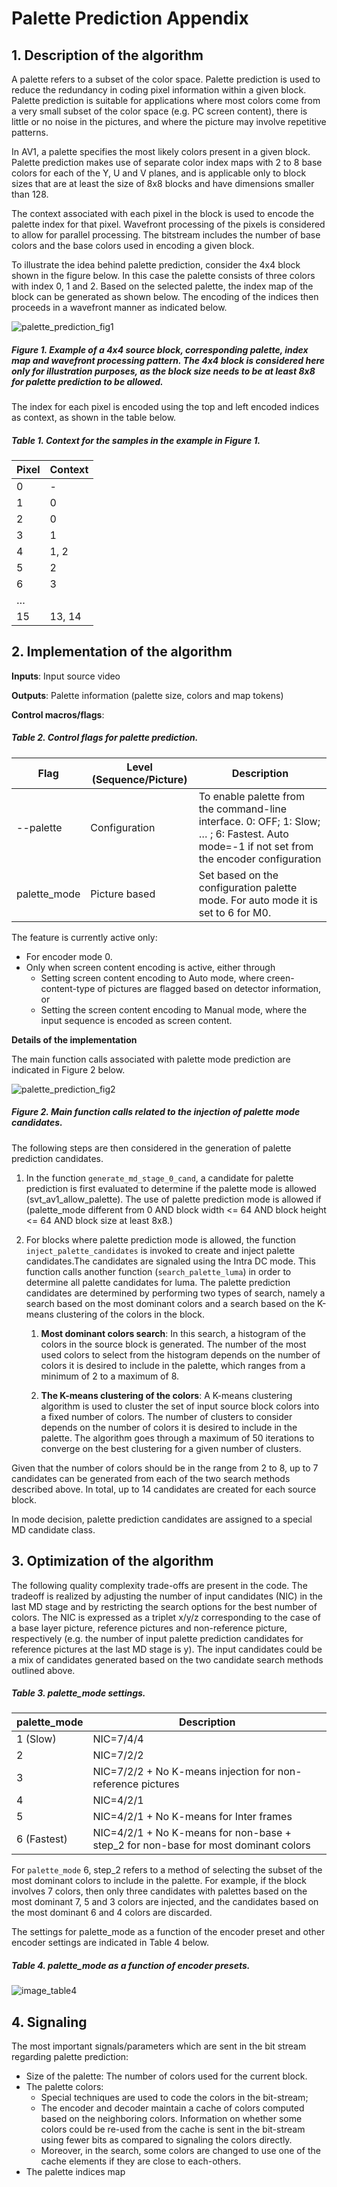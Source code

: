 # Palette Prediction Appendix

## 1.  Description of the algorithm

A palette refers to a subset of the color space. Palette prediction is
used to reduce the redundancy in coding pixel information within a given
block. Palette prediction is suitable for applications where most colors
come from a very small subset of the color space (e.g. PC screen
content), there is little or no noise in the pictures, and where the
picture may involve repetitive patterns.

In AV1, a palette specifies the most likely colors present in a given
block. Palette prediction makes use of separate color index maps with 2
to 8 base colors for each of the Y, U and V planes, and is applicable
only to block sizes that are at least the size of 8x8 blocks and have dimensions
smaller than 128.

The context associated with each pixel in the block is used to encode
the palette index for that pixel. Wavefront processing of the pixels is
considered to allow for parallel processing. The bitstream includes the
number of base colors and the base colors used in encoding a given
block.

To illustrate the idea behind palette prediction, consider the 4x4 block
shown in the figure below. In this case the palette consists of three
colors with index 0, 1 and 2. Based on the selected palette, the index
map of the block can be generated as shown below. The encoding of the
indices then proceeds in a wavefront manner as indicated below.

![palette_prediction_fig1](./img/palette_prediction_fig1.png)

#####  Figure 1. Example of a 4x4 source block, corresponding palette, index map and wavefront processing pattern. The 4x4 block is considered here only for illustration purposes, as the block size needs to be at least 8x8 for palette prediction to be allowed.</p>


The index for each pixel is encoded using the top and left encoded
indices as context, as shown in the table below.

##### Table 1. Context for the samples in the example in Figure 1.


| **Pixel** | **Context** |
| --------- | ----------- |
| 0         | -           |
| 1         | 0           |
| 2         | 0           |
| 3         | 1           |
| 4         | 1, 2        |
| 5         | 2           |
| 6         | 3           |
| …         |             |
| 15        | 13, 14      |

## 2.  Implementation of the algorithm

**Inputs**: Input source video

**Outputs**: Palette information (palette size, colors and map tokens)

**Control macros/flags**:

##### Table 2. Control flags for palette prediction.

|**Flag**|**Level (Sequence/Picture)**|**Description**|
|--- |--- |--- |
|--palette|Configuration|To enable palette from the command-line interface. 0: OFF; 1: Slow; … ; 6: Fastest. Auto mode=-1 if not set from the encoder configuration|
|palette_mode|Picture based|Set based on the configuration palette mode. For auto mode it is set to 6 for M0.|

The feature is currently active only:
  - For encoder mode 0.
  - Only when screen content encoding is active, either through
      - Setting screen content encoding to Auto mode, where
        creen-content-type of pictures are flagged based on detector
        information, or
      - Setting the screen content encoding to Manual mode, where
        the input sequence is encoded as screen content.

**Details of the implementation**

The main function calls associated with palette mode prediction are indicated in Figure 2 below.

![palette_prediction_fig2](./img/palette_prediction_fig2.png)

##### Figure 2. Main function calls related to the injection of palette mode candidates.

The following steps are then considered in the generation of palette prediction candidates.

1.  In the function ```generate_md_stage_0_cand```, a candidate for palette prediction is
    first evaluated to determine if the palette mode is allowed (svt_av1_allow_palette).
    The use of palette prediction mode is allowed if (palette_mode different from 0 AND block
    width <= 64 AND block height <= 64 AND block size at least 8x8.)

2.  For blocks where palette prediction mode is allowed, the function ``` inject_palette_candidates``` is invoked to create and
    inject palette candidates.The candidates are signaled using the Intra DC mode. This function
    calls another function (```search_palette_luma```) in order to
    determine all palette candidates for luma. The palette prediction candidates are determined by performing two
    types of search, namely a search based on the most dominant colors and
    a search based on the K-means clustering of the colors in the block.

    1. **Most dominant colors search**: In this search, a histogram of the
       colors in the source block is generated. The number of the most used
       colors to select from the histogram depends on the number of colors it
       is desired to include in the palette, which ranges from a minimum of 2
       to a maximum of 8.

    2. **The K-means clustering of the colors**: A K-means clustering algorithm is used to
       cluster the set of input source block colors into a fixed number of colors.
       The number of clusters to consider depends on the number of colors it
       is desired to include in the palette. The algorithm goes through a
       maximum of 50 iterations to converge on the best clustering for a
       given number of clusters.

Given that the number of colors should be in the range from 2 to 8, up to
7 candidates can be generated from each of the two search methods described
above. In total, up to 14 candidates are created for each source
block.

In mode decision, palette prediction candidates are assigned to a special
MD candidate class.

## 3.  Optimization of the algorithm

The following quality complexity trade-offs are present in the
code. The tradeoff is realized by adjusting the number of input
candidates (NIC) in the last MD stage and by restricting the search
options for the best number of colors. The NIC is expressed as a
triplet x/y/z corresponding to the case of a base layer picture,
reference pictures and non-reference picture, respectively (e.g. the
number of input palette prediction candidates for reference pictures
at the last MD stage is y). The input candidates could be a mix of
candidates generated based on the two candidate search methods
outlined above.

##### Table 3. palette\_mode settings.

| **palette\_mode** | **Description**                                                                         |
| ----------------- | --------------------------------------------------------------------------------------- |
| 1 (Slow)          | NIC=7/4/4                                                                           |
| 2                 | NIC=7/2/2                                                                           |
| 3                 | NIC=7/2/2 + No K-means injection for non-reference pictures                           |
| 4                 | NIC=4/2/1                                                                          |
| 5                 | NIC=4/2/1 + No K-means for Inter frames                                          |
| 6 (Fastest)       | NIC=4/2/1 + No K-means for non-base + step\_2 for non-base for most dominant colors |

For ```palette_mode``` 6, step\_2 refers to a method of selecting the subset
of the most dominant colors to include in the palette. For example, if
the block involves 7 colors, then only three candidates with palettes
based on the most dominant 7, 5 and 3 colors are injected, and the
candidates based on the most dominant 6 and 4 colors are discarded.

The settings for palette_mode as a function of the encoder preset and other encoder settings are
indicated in Table 4 below.

##### Table 4. palette\_mode as a function of encoder presets.

![image_table4](./img/palette_prediction_table4.png)

## 4.  **Signaling**

The most important signals/parameters which are sent in the bit
stream regarding palette prediction:
- Size of the palette: The number of colors used for the current
  block.
- The palette colors:
  - Special techniques are used to code the colors in the
    bit-stream;
  - The encoder and decoder maintain a cache of colors computed
    based on the neighboring colors. Information on whether some
    colors could be re-used from the cache is sent in the bit-stream
    using fewer bits as compared to signaling the colors directly.
  - Moreover, in the search, some colors are changed to use one of
    the cache elements if they are close to each-others.
 - The palette indices map
